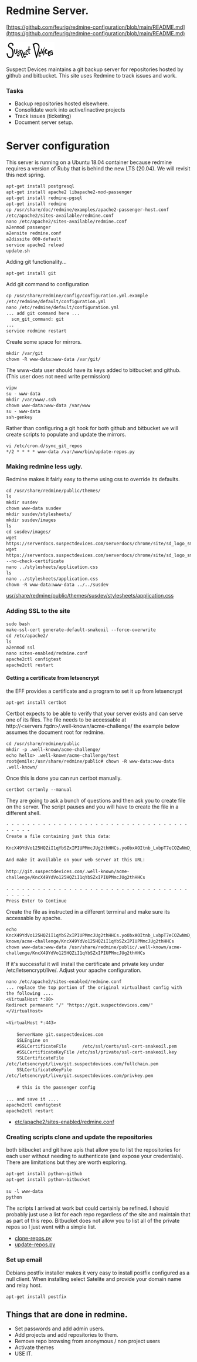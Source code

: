 # Redmine Server.
[https://github.com/feurig/redmine-configuration/blob/main/README.md](https://github.com/feurig/redmine-configuration/blob/main/README.md)

![](https://github.com/feurig/redmine-configuration/blob/main/usr/share/redmine/public/themes/susdev/images/sd_logo_sm.png?raw=true)

Suspect Devices maintains a git backup server for repositories hosted by github and bitbucket. This site uses Redmine to track issues and work. 

### Tasks
* Backup repositories hosted elsewhere.
* Consolidate work into active/inactive projects
* Track issues (ticketing)
* Document server setup.

# Server configuration
This server is running on a Ubuntu 18.04 container because redmine requires a version of Ruby that is behind the new LTS (20.04). We will revisit this next spring.

```
apt-get install postgresql
apt-get install apache2 libapache2-mod-passenger
apt-get install redmine-pgsql
apt-get install redmine
cp /usr/share/doc/redmine/examples/apache2-passenger-host.conf /etc/apache2/sites-available/redmine.conf
nano /etc/apache2/sites-available/redmine.conf
a2enmod passenger
a2ensite redmine.conf
a2dissite 000-default
service apache2 reload
update.sh
```
Adding git functionality...

```
apt-get install git
```
Add git command to configuration

```
cp /usr/share/redmine/config/configuration.yml.example /etc/redmine/default/configuration.yml
nano /etc/redmine/default/configuration.yml
... add git command here ...
  scm_git_command: git
...
service redmine restart
```
Create some space for mirrors.

```
mkdir /var/git
chown -R www-data:www-data /var/git/
```
The www-data user should have its keys added to bitbucket and github. (This user does not need write permission)

```
vipw
su - www-data
mkdir /var/www/.ssh
chown www-data:www-data /var/www
su - www-data
ssh-genkey

```
Rather than configuring a git hook for both github and bitbucket we will create scripts to populate and update the mirrors. 

```
vi /etc/cron.d/sync_git_repos
*/2 * * * * www-data /var/www/bin/update-repos.py
```
### Making redmine less ugly.
Redmine makes it fairly easy to theme using css to override its defaults.

```
cd /usr/share/redmine/public/themes/
ls
mkdir susdev
chown www-data susdev
mkdir susdev/stylesheets/
mkdir susdev/images
ls
cd susdev/images/
wget https://serverdocs.suspectdevices.com/serverdocs/chrome/site/sd_logo_sm.png
wget https://serverdocs.suspectdevices.com/serverdocs/chrome/site/sd_logo_sm.png --no-check-certificate
nano ../stylesheets/application.css 
ls
nano ../stylesheets/application.css 
chown -R www-data:www-data ../../susdev
```
[usr/share/redmine/public/themes/susdev/stylesheets/application.css](https://github.com/feurig/redmine-configuration/blob/main/usr/share/redmine/public/themes/susdev/stylesheets/application.css)
### Adding SSL to the site 

```
sudo bash
make-ssl-cert generate-default-snakeoil --force-overwrite 
cd /etc/apache2/
ls
a2enmod ssl
nano sites-enabled/redmine.conf 
apache2ctl configtest
apache2ctl restart
```
#### Getting a certificate from letsencrypt
the EFF provides a certificate and a program to set it up from letsencrypt

```
apt-get install certbot
```
Certbot expects to be able to verify that your server exists and can serve one of its files. The file needs to be accessable at http://\<servers.fqdn>/.well-known/acme-challenge/ the example below assumes the document root for redmine.

```
cd /usr/share/redmine/public
mkdir -p .well-known/acme-challenge/
echo hello> .well-known/acme-challenge/test
root@emile:/usr/share/redmine/public# chown -R www-data:www-data .well-known/
```
Once this is done you can run certbot manually. 

```
certbot certonly --manual
```
They are going to ask a bunch of questions and then ask you to create file on the server.
The script pauses and you will have to create the file in a different shell. 

```
- - - - - - - - - - - - - - - - - - - - - - - - - - - - - - - - - - - - - - - -
Create a file containing just this data:

KncX49YdVo125HQZiI1qYbSZxIPIUPMmcJUg2thHHCs.yoObxAOItnb_LvbpT7eCOZwNmD_ROuCOAkQqFAoKSTc

And make it available on your web server at this URL:

http://git.suspectdevices.com/.well-known/acme-challenge/KncX49YdVo125HQZiI1qYbSZxIPIUPMmcJUg2thHHCs

- - - - - - - - - - - - - - - - - - - - - - - - - - - - - - - - - - - - - - - -
Press Enter to Continue
```
Create the file as instructed in a different terminal and make sure its accessable by apache.

```
echo KncX49YdVo125HQZiI1qYbSZxIPIUPMmcJUg2thHHCs.yoObxAOItnb_LvbpT7eCOZwNmD_ROuCOAkQqFAoKSTc>/usr/share/redmine/public/.well-known/acme-challenge/KncX49YdVo125HQZiI1qYbSZxIPIUPMmcJUg2thHHCs
chown www-data:www-data /usr/share/redmine/public/.well-known/acme-challenge/KncX49YdVo125HQZiI1qYbSZxIPIUPMmcJUg2thHHCs
```
If it's successful it will install the certificate and private key under /etc/letsencrypt/live/. Adjust your apache configuration. 

```
nano /etc/apache2/sites-enabled/redmine.conf
... replace the top portion of the original virtualhost config with the following ....
<VirtualHost *:80>
Redirect permanent "/" "https://git.suspectdevices.com/"
</VirtualHost> 

<VirtualHost *:443>

    ServerName git.suspectdevices.com
    SSLEngine on
    #SSLCertificateFile      /etc/ssl/certs/ssl-cert-snakeoil.pem
    #SSLCertificateKeyFile /etc/ssl/private/ssl-cert-snakeoil.key
    SSLCertificateFile   /etc/letsencrypt/live/git.suspectdevices.com/fullchain.pem
    SSLCertificateKeyFile   /etc/letsencrypt/live/git.suspectdevices.com/privkey.pem

    # this is the passenger config
    
... and save it ....
apache2ctl configtest
apache2ctl restart
```
* [etc/apache2/sites-enabled/redmine.conf](https://github.com/feurig/redmine-configuration/blob/main/etc/apache2/sites-enabled/redmine.conf)


### Creating scripts clone and update the repositories
both bitbucket and git have apis that allow you to list the repositories for each user without needing to authenticate (and expose your credentials). There are limitations but they are worth exploring. 

```
apt-get install python-github
apt-get install python-bitbucket

su -l www-data
python
```
The scripts I arrived at work but could certainly be refined. 
I should probably just use a list for each repo regardless of the site and maintain that as part of this repo. Bitbucket does not allow you to list all of the private repos so I just went with a simple list.

* [clone-repos.py](https://github.com/feurig/redmine-configuration/blob/main/var/www/bin/clone-repos.py)
* [update-repos.py](https://github.com/feurig/redmine-configuration/blob/main/var/www/bin/update-repos.py)

### Set up email 
Debians postfix installer makes it very easy to install postfix configured as a null client. When installing select Satelite and provide your domain name and relay host.

```
apt-get install postfix
```
## Things that are done in redmine.
* Set passwords and add admin users.
* Add projects and add repositories to them. 
* Remove repo browsing from anonymous / non project users
* Activate themes
* USE IT.

